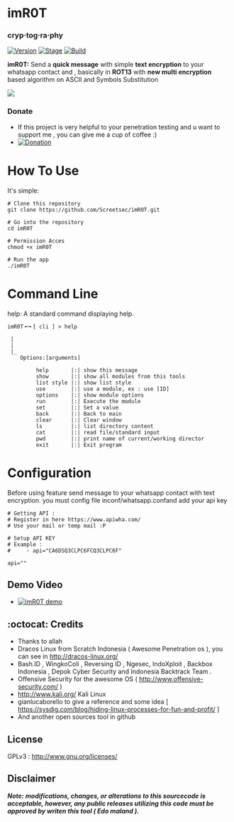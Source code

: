 # imR0T 
### cryp·tog·ra·phy

[![Version](https://img.shields.io/badge/imr0t-v1-brightgreen.svg?maxAge=259200)]()
[![Stage](https://img.shields.io/badge/Release-Stable-brightgreen.svg)]()
[![Build](https://img.shields.io/badge/Supported_OS-Linux-orange.svg)]()

**imR0T:** Send a **quick message** with simple **text encryption** to your whatsapp contact and , basically in **ROT13** with **new multi encryption** based algorithm on ASCII and Symbols Substitution

<img src="https://user-images.githubusercontent.com/17976841/46870255-526b2e80-ce58-11e8-84f4-8a7919be6a99.PNG" ></img>

### Donate
- If this project is very helpful to your penetration testing and u want to support me , you can give me a cup of coffee :)
- [![Donation](https://img.shields.io/badge/bitcoin-donate-yellow.svg)](https://blockchain.info/id/address/1NuNTXo7Aato7XguFkvwYnTAFV2immXmjS)


# How To Use
It's simple:
```
# Clone this repository
git clone https://github.com/Screetsec/imR0T.git

# Go into the repository
cd imR0T

# Permission Acces
chmod +x imR0T

# Run the app
./imR0T
```

# Command Line

help: A standard command displaying help.

```
imR0T╺─╸[ cli ] > help

 | 
 | 
 |_ 
    Options:[arguments] 

	     help       |:| show this message
	     show       |:| show all modules from this tools
	     list style |:| show list style  
	     use        |:| use a module, ex : use [ID] 
	     options    |:| show module options 
	     run        |:| Execute the module 
	     set        |:| Set a value
	     back       |:| Back to main
	     clear      |:| Clear window
	     ls         |:| list directory content
	     cat        |:| read file/standard input
	     pwd        |:| print name of current/working director
	     exit       |:| Exit program
```


# Configuration
Before using feature send message to your whatsapp contact with text encryption. you must config file inconf/whatsapp.confand add your api key

```
# Getting API :
# Register in here https://www.apiwha.com/
# Use your mail or temp mail :P                     

# Setup API KEY
# Example : 
#     - api="CA6DSQ3CLPC6FCQ3CLPC6F"

api=""
```

## Demo Video
- [![imR0T demo](https://user-images.githubusercontent.com/17976841/46914428-a21c3800-cfc7-11e8-8438-e9b8b7cf9c5f.png)](https://www.youtube.com/watch?v=OQSxM0s8Oj4 "[ Release ] - imR0T v1")


## :octocat: Credits

- Thanks to allah 
- Dracos Linux from Scratch Indonesia ( Awesome Penetration os ), you can see in http://dracos-linux.org/ 
- Bash.ID , WingkoColi , Reversing ID , Ngesec, IndoXploit , Backbox Indonesia , Depok Cyber Security and Indonesia Backtrack Team .
- Offensive Security for the awesome OS ( http://www.offensive-security.com/ )
- http://www.kali.org/ Kali Linux
- gianlucaborello to give a reference and some idea [ https://sysdig.com/blog/hiding-linux-processes-for-fun-and-profit/ ] 
- And another open sources tool in github

## License

GPLv3 : <http://www.gnu.org/licenses/>

## Disclaimer

***Note: modifications, changes, or alterations to this sourcecode is acceptable, however, any public releases utilizing this code must be approved by writen this tool ( Edo maland ).***
